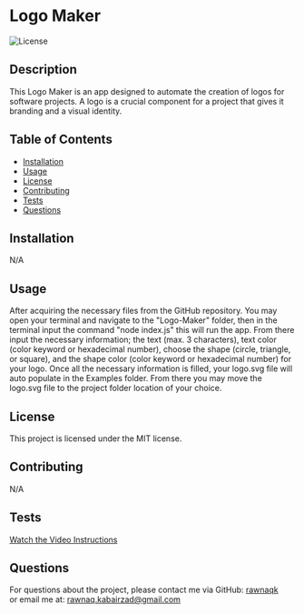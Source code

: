 
  # Logo Maker
  
  ![License](https://img.shields.io/badge/license-MIT-blue.svg)
  
  ## Description
  This Logo Maker is an app designed to automate the creation of logos for software projects. A logo is a crucial component for a project that gives it branding and a visual identity.
  
  ## Table of Contents
  - [Installation](#installation)
  - [Usage](#usage)
  - [License](#license)
  - [Contributing](#contributing)
  - [Tests](#tests)
  - [Questions](#questions)
  
  ## Installation
  N/A
  
  ## Usage
  After acquiring the necessary files from the GitHub repository. You may open your terminal and navigate to the "Logo-Maker" folder, then in the terminal input the command "node index.js" this will run the app. From there input the necessary information; the text (max. 3 characters), text color (color keyword or hexadecimal number), choose the shape (circle, triangle, or square), and the shape color (color keyword or hexadecimal number) for your logo. Once all the necessary information is filled, your logo.svg file will auto populate in the Examples folder. From there you may move the logo.svg file to the project folder location of your choice.
  
  ## License
  This project is licensed under the MIT license.
  
  ## Contributing
  N/A
  
  ## Tests
  [Watch the Video Instructions](https://drive.google.com/file/d/1Hf-_qdmpBwtpCAaxCIph4XB9D5qDAXaZ/view?usp=sharing)
  
  ## Questions
  For questions about the project, please contact me via GitHub: [rawnaqk](https://github.com/rawnaqk)  
  or email me at: rawnaq.kabairzad@gmail.com
  